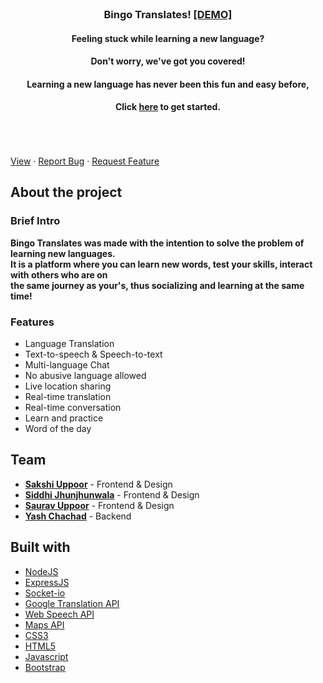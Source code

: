<br />
<p align="center">
<!--   <img src="https://imgur.com/S2gJ8ch.png" alt="Logo" height="80"> -->
  <h3 align="center">Bingo Translates! <a href="https://bingo-translates-v2.herokuapp.com/">[DEMO]</a></h3>
  <div >
    <h4 align="center"> Feeling stuck while learning a new language?<h4/>
    <h4 align="center"> Don't worry, we've got you covered! <h4/>
    <h4 align="center"> Learning a new language has never been this fun and easy before,<h4/>
     <h4 align="center">Click <a href="https://bingo-translates-v2.herokuapp.com/">here</a> to get  started.</h4>
  </div>

  
   <br />
    <br />
    <br />
    <a href="https://github.com/SakshiUppoor/bingo-translates">View</a>
    ·
    <a href="https://github.com/SakshiUppoor/bingo-translates/issues">Report Bug</a>
    ·
    <a href="https://github.com/SakshiUppoor/bingo-translates/issues">Request Feature</a>

  </p>
  </p>
  
  
  
 ## About the project
  ### Brief Intro
  
<strong>Bingo Translates was made with the intention to solve the problem of learning new languages.<br/>
  It is a platform where you can learn new words, test your skills, interact with others who are on <br/>
  the same journey as your's, thus socializing and learning at the same time!</strong>
 
 ### Features
 * Language Translation
* Text-to-speech & Speech-to-text
* Multi-language Chat
* No abusive language allowed
* Live location sharing
* Real-time translation
* Real-time conversation
* Learn and practice 
* Word of the day

## Team

- <a href="https://github.com/SakshiUppoor"><b>Sakshi Uppoor</b></a> - Frontend & Design
- <a href="https://github.com/SiddhiJhunjhunwala"><b>Siddhi Jhunjhunwala</b></a> - Frontend & Design
- <a href="https://github.com/sauravUppoor"><b>Saurav Uppoor</b></a> - Frontend & Design
- <a href="https://github.com/yash-chad"><b>Yash Chachad</b></a> - Backend

## Built with

- [NodeJS](https://nodejs.org/en/)<br/>
- [ExpressJS](https://expressjs.com/) <br/>
- [Socket-io](https://www.npmjs.com/package/socket.io) <br/>
- [Google Translation API](https://github.com/extensionsapp/translatte) <br/>
- [Web Speech API](https://www.google.com/intl/en/chrome/demos/speech.html) <br/>
- [Maps API](https://cloud.google.com/maps-platform/?utm_source=google&utm_medium=cpc&utm_campaign=FY18-Q2-global-demandgen-paidsearchonnetworkhouseads-cs-maps_contactsal_saf&utm_content=text-ad-none-none-DEV_c-CRE_342710846307-ADGP_Hybrid+%7C+AW+SEM+%7C+SKWS+~+Mapping+APIs+EXA-KWID_43700042848688156-aud-596763661393:kwd-301485311882-userloc_1007785&utm_term=KW_maps%20api-ST_maps+api&gclid=CjwKCAjw2uf2BRBpEiwA31VZj8u7zSQ5Idv6sOPA2PP_iWCh3vY_WEl0n95IPOTCAXothAUZKSVftBoCzHkQAvD_BwE) <br/>
- [CSS3](https://www.w3.org/Style/CSS/Overview.en.html) <br/>
- [HTML5](https://html.com/) <br/>
- [Javascript](https://www.javascript.com/) <br/>
- [Bootstrap](https://getbootstrap.com/)
